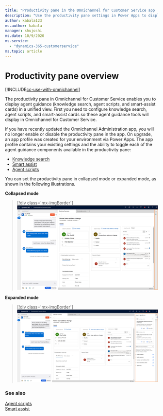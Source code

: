 ```yaml
---
title: "Productivity pane in the Omnichannel for Customer Service app | MicrosoftDocs"
description: "Use the productivity pane settings in Power Apps to display agent scripts and smart-assist cards for your agents in Omnichannel for Customer Service ."
author: kabala123
ms.author: kabala
manager: shujoshi
ms.date: 10/9/2020
ms.service: 
  - "dynamics-365-customerservice"
ms.topic: article
---
```


# Productivity pane overview

[!INCLUDE[cc-use-with-omnichannel](../../includes/cc-use-with-omnichannel.md)]

The productivity pane in Omnichannel for Customer Service enables you to display agent guidance (knowledge search, agent scripts, and smart-assist cards) in a unified view. First you need to configure knowledge search, agent scripts, and smart-assist cards so these agent guidance tools will display in Omnichannel for Customer Service.

If you have recently updated the Omnichannel Administration app, you will no longer enable or disable the productivity pane in the app. On upgrade, an app profile was created for your environment via Power Apps. The app profile contains your existing settings and the ability to toggle each of the agent guidance components available in the productivity pane:

- [Knowledge search](knowledge-management-oc.md)
- [Smart assist](smart-assist.md)
- [Agent scripts](agent-scripts.md)

You can set the productivity pane in collapsed mode or expanded mode, as shown in the following illustrations.

**Collapsed mode**

> [!div class='mx-imgBorder']
> ![Productivity pane](../media/productivity-pane-collapsed.PNG "Productivity pane in collapsed mode")

**Expanded mode**

> [!div class='mx-imgBorder']
> ![Productivity pane](../media/productivity-pane-expanded.PNG "Productivity pane in expanded mode")

### See also

[Agent scripts](agent-scripts.md)<br>
[Smart assist](smart-assist.md)